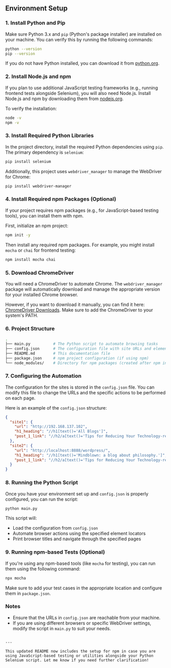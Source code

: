 ## Environment Setup

### 1. Install Python and Pip

Make sure Python 3.x and `pip` (Python's package installer) are installed on your machine. You can verify this by running the following commands:

```bash
python --version
pip --version
```

If you do not have Python installed, you can download it from [python.org](https://www.python.org/downloads/).

### 2. Install Node.js and npm

If you plan to use additional JavaScript testing frameworks (e.g., running frontend tests alongside Selenium), you will also need Node.js. Install Node.js and npm by downloading them from [nodejs.org](https://nodejs.org/).

To verify the installation:

```bash
node -v
npm -v
```

### 3. Install Required Python Libraries

In the project directory, install the required Python dependencies using `pip`. The primary dependency is `selenium`:

```bash
pip install selenium
```

Additionally, this project uses `webdriver_manager` to manage the WebDriver for Chrome:

```bash
pip install webdriver-manager
```

### 4. Install Required npm Packages (Optional)

If your project requires npm packages (e.g., for JavaScript-based testing tools), you can install them with npm.

First, initialize an npm project:

```bash
npm init -y
```

Then install any required npm packages. For example, you might install `mocha` or `chai` for frontend testing:

```bash
npm install mocha chai
```

### 5. Download ChromeDriver

You will need a ChromeDriver to automate Chrome. The `webdriver_manager` package will automatically download and manage the appropriate version for your installed Chrome browser.

However, if you want to download it manually, you can find it here: [ChromeDriver Downloads](https://sites.google.com/a/chromium.org/chromedriver/). Make sure to add the ChromeDriver to your system's PATH.

### 6. Project Structure

```bash
.
├── main.py          # The Python script to automate browsing tasks
├── config.json      # The configuration file with site URLs and element locators
├── README.md        # This documentation file
├── package.json     # npm project configuration (if using npm)
└── node_modules/    # Directory for npm packages (created after npm install)
```

### 7. Configuring the Automation

The configuration for the sites is stored in the `config.json` file. You can modify this file to change the URLs and the specific actions to be performed on each page.

Here is an example of the `config.json` structure:

```json
{
  "site1": {
    "url": "http://192.168.137.102",
    "h1_heading": "//h1[text()='All Blogs']",
    "post_1_link": "//h2/a[text()='Tips for Reducing Your Technology-related Energy Usage']"
  },
  "site2": {
    "url": "http://localhost:8888/wordpress/",
    "h1_heading": "//h1[text()='Mindblown: a blog about philosophy.']",
    "post_1_link": "//h2/a[text()='Tips for Reducing Your Technology-related Energy Usage']"
  }
}
```

### 8. Running the Python Script

Once you have your environment set up and `config.json` is properly configured, you can run the script:

```bash
python main.py
```

This script will:
- Load the configuration from `config.json`
- Automate browser actions using the specified element locators
- Print browser titles and navigate through the specified pages

### 9. Running npm-based Tests (Optional)

If you're using any npm-based tools (like `mocha` for testing), you can run them using the following command:

```bash
npx mocha
```

Make sure to add your test cases in the appropriate location and configure them in `package.json`.

### Notes

- Ensure that the URLs in `config.json` are reachable from your machine.
- If you are using different browsers or specific WebDriver settings, modify the script in `main.py` to suit your needs.
```

---

This updated README now includes the setup for npm in case you are using JavaScript-based testing or utilities alongside your Python Selenium script. Let me know if you need further clarification!
